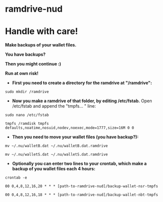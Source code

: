 # ramdrive-nud
# Handle with care!

**Make backups of your wallet files.**

**You have backups?**

**Then you might continue :)**

**Run at own risk!**


- **First you need to create a directory for the ramdrive at "/ramdrive":**

`sudo mkdir /ramdrive`


- **Now you make a ramdrive of that folder, by editing /etc/fstab.** Open /etc/fstab and append the "tmpfs... " line:

`sudo nano /etc/fstab`

`tmpfs /ramdisk tmpfs defaults,noatime,nosuid,nodev,noexec,mode=1777,size=16M 0 0`


- **Then you need to move your wallet files (you have backup?):**

`mv ~/.nu/walletB.dat ~/.nu/walletB.dat.ramdrive`

`mv ~/.nu/walletS.dat ~/.nu/walletS.dat.ramdrive`


- **Optionally you can enter two lines to your crontab, which make a backup of you wallet files each 4 hours:**

`crontab -e`

`00 0,4,8,12,16,20 * * * [path-to-ramdrive-nud]/backup-wallet-nsr-tmpfs`

`00 0,4,8,12,16,18 * * * [path-to-ramdrive-nud]/backup-wallet-nbt-tmpfs`

